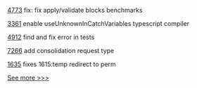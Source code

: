 
[4773](https://github.com/hyperledger/iroha/pull/4773) fix: fix apply/validate blocks benchmarks

[3361](https://github.com/hyperledger/cacti/pull/3361) enable useUnknownInCatchVariables typescript compiler

[4912](https://github.com/hyperledger/fabric/pull/4912) find and fix error in tests

[7266](https://github.com/hyperledger/besu/pull/7266) add consolidation request type

[1635](https://github.com/hyperledger/besu-docs/pull/1635) fixes 1615:temp redirect to perm


[See more >>>](https://start-here.hyperledger.org/pull-requests)
